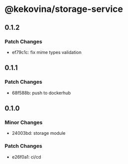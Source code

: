 # @kekovina/storage-service

## 0.1.2

### Patch Changes

- ef79c1c: fix mime types validation

## 0.1.1

### Patch Changes

- 68f588b: push to dockerhub

## 0.1.0

### Minor Changes

- 24003bd: storage module

### Patch Changes

- e26f0a1: ci/cd
